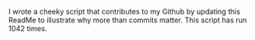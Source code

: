 I wrote a cheeky script that contributes to my Github by updating this ReadMe to illustrate why more than commits matter. This script has run 1042 times.